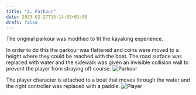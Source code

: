```yaml
---
title: "2. Parkour"
date: 2023-02-27T15:14:02+01:00
draft: false
---
```


The original parkour was modified to fit the kayaking experience.

In order to do this the parkour was flattened and coins were moved to a height where they could be reached with the boat.
The road surface was replaced with water and the sidewalk was given an invisible collision wall to prevent the player from straying off course.
![Parkour](parkour.png)

The player character is attached to a boat that moves through the water and the right controller was replaced with a paddle.
![Player](boat.png)